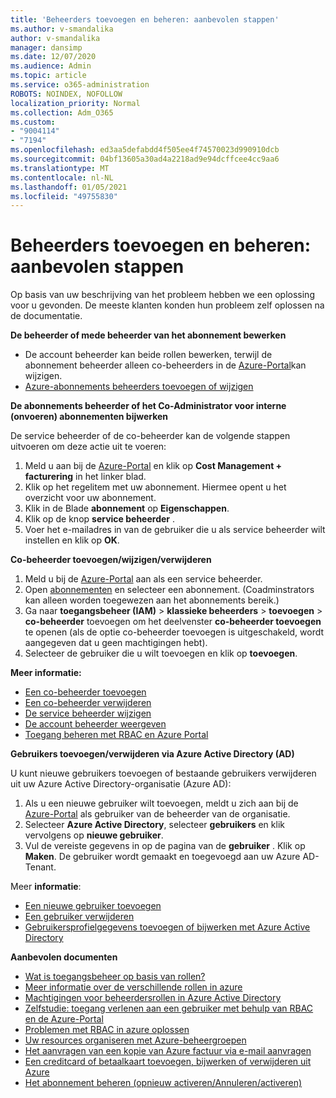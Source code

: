 ```yaml
---
title: 'Beheerders toevoegen en beheren: aanbevolen stappen'
ms.author: v-smandalika
author: v-smandalika
manager: dansimp
ms.date: 12/07/2020
ms.audience: Admin
ms.topic: article
ms.service: o365-administration
ROBOTS: NOINDEX, NOFOLLOW
localization_priority: Normal
ms.collection: Adm_O365
ms.custom:
- "9004114"
- "7194"
ms.openlocfilehash: ed3aa5defabdd4f505ee4f74570023d990910dcb
ms.sourcegitcommit: 04bf13605a30ad4a2218ad9e94dcffcee4cc9aa6
ms.translationtype: MT
ms.contentlocale: nl-NL
ms.lasthandoff: 01/05/2021
ms.locfileid: "49755830"
---
```

# <a name="how-to-add-and-manage-administrators---recommended-steps"></a>Beheerders toevoegen en beheren: aanbevolen stappen

Op basis van uw beschrijving van het probleem hebben we een oplossing voor u gevonden. De meeste klanten konden hun probleem zelf oplossen na de documentatie.

**De beheerder of mede beheerder van het abonnement bewerken**

- De account beheerder kan beide rollen bewerken, terwijl de abonnement beheerder alleen co-beheerders in de [Azure-Portal](https://ms.portal.azure.com/#home)kan wijzigen.
- [Azure-abonnements beheerders toevoegen of wijzigen](https://docs.microsoft.com/azure/cost-management-billing/manage/add-change-subscription-administrator)

**De abonnements beheerder of het Co-Administrator voor interne (onvoeren) abonnementen bijwerken**

De service beheerder of de co-beheerder kan de volgende stappen uitvoeren om deze actie uit te voeren:

1. Meld u aan bij de [Azure-Portal](https://ms.portal.azure.com/#home) en klik op **Cost Management + facturering** in het linker blad.
2. Klik op het regelitem met uw abonnement. Hiermee opent u het overzicht voor uw abonnement.
3. Klik in de Blade **abonnement** op **Eigenschappen**. 
4. Klik op de knop **service beheerder** .
5. Voer het e-mailadres in van de gebruiker die u als service beheerder wilt instellen en klik op **OK**.

**Co-beheerder toevoegen/wijzigen/verwijderen**

1. Meld u bij de [Azure-Portal](https://ms.portal.azure.com/#home) aan als een service beheerder.
2. Open [abonnementen](https://ms.portal.azure.com/#blade/Microsoft_Azure_Billing/SubscriptionsBlade) en selecteer een abonnement. (Coadminstrators kan alleen worden toegewezen aan het abonnements bereik.)
3. Ga naar **toegangsbeheer (IAM)**  >  **klassieke beheerders**  >  **toevoegen**  >  **co-beheerder** toevoegen om het deelvenster **co-beheerder toevoegen** te openen (als de optie co-beheerder toevoegen is uitgeschakeld, wordt aangegeven dat u geen machtigingen hebt).
4. Selecteer de gebruiker die u wilt toevoegen en klik op **toevoegen**.

**Meer informatie:**
- [Een co-beheerder toevoegen](https://docs.microsoft.com/azure/role-based-access-control/classic-administrators)
- [Een co-beheerder verwijderen](https://docs.microsoft.com/azure/role-based-access-control/classic-administrators)
- [De service beheerder wijzigen](https://docs.microsoft.com/azure/role-based-access-control/classic-administrators)
- [De account beheerder weergeven](https://docs.microsoft.com/azure/role-based-access-control/classic-administrators)
- [Toegang beheren met RBAC en Azure Portal](https://docs.microsoft.com/azure/role-based-access-control/role-assignments-portal)

**Gebruikers toevoegen/verwijderen via Azure Active Directory (AD)**

U kunt nieuwe gebruikers toevoegen of bestaande gebruikers verwijderen uit uw Azure Active Directory-organisatie (Azure AD):

1. Als u een nieuwe gebruiker wilt toevoegen, meldt u zich aan bij de [Azure-Portal](https://ms.portal.azure.com/#home) als gebruiker van de beheerder van de organisatie.
2. Selecteer **Azure Active Directory**, selecteer **gebruikers** en klik vervolgens op **nieuwe gebruiker**.
3. Vul de vereiste gegevens in op de pagina van de **gebruiker** . Klik op **Maken**. De gebruiker wordt gemaakt en toegevoegd aan uw Azure AD-Tenant.

Meer **informatie**:

- [Een nieuwe gebruiker toevoegen](https://docs.microsoft.com/azure/active-directory/fundamentals/add-users-azure-active-directory)
- [Een gebruiker verwijderen](https://docs.microsoft.com/azure/active-directory/fundamentals/add-users-azure-active-directory)
- [Gebruikersprofielgegevens toevoegen of bijwerken met Azure Active Directory](https://docs.microsoft.com/azure/active-directory/fundamentals/active-directory-users-profile-azure-portal)

**Aanbevolen documenten**

- [Wat is toegangsbeheer op basis van rollen?](https://docs.microsoft.com/azure/role-based-access-control/overview)
- [Meer informatie over de verschillende rollen in azure](https://docs.microsoft.com/azure/role-based-access-control/rbac-and-directory-admin-roles)
- [Machtigingen voor beheerdersrollen in Azure Active Directory](https://docs.microsoft.com/azure/active-directory/roles/permissions-reference)
- [Zelfstudie: toegang verlenen aan een gebruiker met behulp van RBAC en de Azure-Portal](https://docs.microsoft.com/azure/role-based-access-control/quickstart-assign-role-user-portal)
- [Problemen met RBAC in azure oplossen](https://docs.microsoft.com/azure/role-based-access-control/troubleshooting)
- [Uw resources organiseren met Azure-beheergroepen](https://docs.microsoft.com/azure/governance/management-groups/overview)
- [Het aanvragen van een kopie van Azure factuur via e-mail aanvragen](https://azure.microsoft.com/en-us/blog/azure-email-invoices/)
- [Een creditcard of betaalkaart toevoegen, bijwerken of verwijderen uit Azure](https://docs.microsoft.com/azure/cost-management-billing/manage/change-credit-card)
- [Het abonnement beheren (opnieuw activeren/Annuleren/activeren)](https://docs.microsoft.com/azure/cost-management-billing/manage/subscription-disabled)



